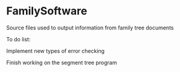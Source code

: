 # FamilySoftware
Source files used to output information from family tree documents

To do list:

Implement new types of error checking
    
Finish working on the segment tree program
